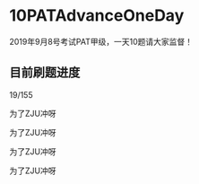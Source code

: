# 10PATAdvanceOneDay
2019年9月8号考试PAT甲级，一天10题请大家监督！

## 目前刷题进度

19/155

为了ZJU冲呀

为了ZJU冲呀

为了ZJU冲呀

为了ZJU冲呀